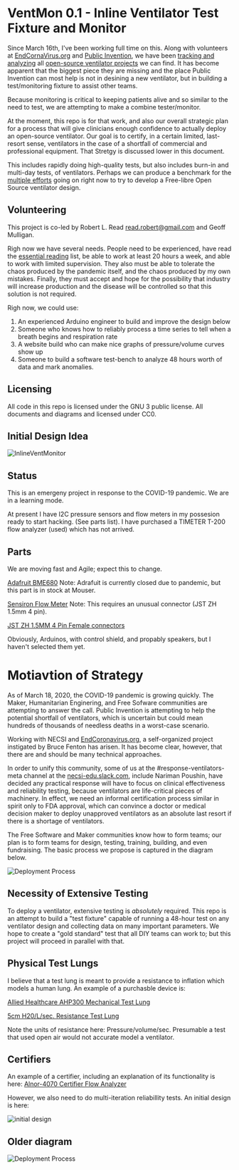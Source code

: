# VentMon 0.1 - Inline Ventilator Test Fixture and Monitor

Since March 16th, I've been working full time on this. Along with volunteers at [EndCornaVirus.org](https://www.endcoronavirus.org/) and [Public Invention](https:\\www.pubinv.org), we have been 
[tracking and analyzing](https://github.com/PubInv/covid19-vent-list)
all [open-source ventilator projects]((https://medium.com/@RobertLeeRead/analysis-of-open-source-covid-19-pandemic-ventilator-projects-27acf9075f7e)) we can find. It has become apparent that the biggest piece
they are missing and the place Public Invention can most help is not in desining a new ventilator,
but in building a test/monitoring fixture to assist other teams.

Because monitoring is critical to keeping patients alive and so similar to the need to test, we are attempting to
make a combine tester/monitor.

At the moment, this repo is for that work, and also our overall strategic plan for a process that will give clinicians
enough confidence to actually deploy an open-source ventilator. Our goal is to certify, in a certain limited, last-resort
sense, ventilators in the case of a shortfall of commercial and professional equipment. That Stretgy is discussed lower in this document.

This includes rapidly doing high-quality tests, but also includes burn-in and multi-day tests, of 
ventilators. Perhaps we can produce a benchmark for the [multiple efforts](https://github.com/PubInv/covid19-vent-list) going on right now to try to develop a 
Free-libre Open Source ventilator design.

## Volunteering

This project is co-led by Robert L. Read <read.robert@gmail.com> and Geoff Mulligan.

Righ now we have several needs. People need to be experienced, have read the [essential reading](https://github.com/PubInv/covid19-vent-list) list, be able to work at
least 20 hours a week, and able to work with limited supervision.  They also must be able to tolerate the chaos
produced by the pandemic itself, and the chaos produced by my own mistakes. Finally, they must accept and 
hope for the possibility that industry will increase production and the disease will be controlled so that this 
solution is not required.

Righ now, we could use:
1. An experienced Arduino engineer to build and improve the design below
1. Someone who knows how to reliably process a time series to tell when a breath begins and respiration rate
1. A website build who can make nice graphs of pressure/volume curves show up
1. Someone to build a software test-bench to analyze 48 hours worth of data and mark anomalies.

## Licensing

All code in this repo is licensed under the GNU 3 public license. All documents and diagrams and licensed under CC0.


## Initial Design Idea

![InlineVentMonitor](https://github.com/PubInv/ventilator-test-lung-analyzer/blob/master/InlineVentMonitor.svg)

## Status

This is an emergeny project in response to the COVID-19 pandemic. We are in a learning mode.

At present I have I2C pressure sensors and flow meters in my possesion ready to start hacking. (See parts list).
I have purchased a TIMETER T-200 flow analyzer (used) which has not arrived.

## Parts

We are moving fast and Agile; expect this to change.

[Adafruit BME680](https://www.mouser.com/ProductDetail/adafruit/3660/?qs=W0yvOO0ixfFypXCClAyRMg%3D%3D&countrycode=US&currencycode=USD) Note: Adrafuit is currently closed due to pandemic, but this part is in stock at Mouser.

[Sensiron Flow Meter](https://www.sparkfun.com/products/14958) Note: This requires an unusual connector (JST ZH 1.5mm 4 pin).

[JST ZH 1.5MM 4 Pin Female connectors](https://smile.amazon.com/gp/product/B07FCCWS96/ref=ppx_yo_dt_b_asin_title_o03_s00?ie=UTF8&psc=1)

Obviously, Arduinos, with control shield, and propably speakers, but I haven't selected them yet.


# Motiavtion of Strategy

As of March 18, 2020, the COVID-19 pandemic is growing quickly. The Maker, Humanitarian Enginering, and Free Sofware communities are attempting to answer the call. Public Invention is attempting to help the potential shortfall of ventilators, which is uncertain but could mean hundreds of thousands of needless deaths in a worst-case scenario.

Working with NECSI and [EndCoronavirus.org](https://www.endcoronavirus.org/), a self-organized project instigated by Bruce Fenton has arisen. It has become clear, however, that there are and should be many technical approaches.

In order to unify this community, some of us at the #response-ventilators-meta channel at the [necsi-edu.slack.com](necsi-edu.slack.com), include Nariman Poushin, have decided any practical response will have to focus on clinical effectiveness and reliability testing, because ventilators are life-critical pieces of machinery. In effect, we need an informal certification process similar in spirit only to FDA approval, which can convince a doctor or medical decision maker to deploy unapproved ventilators as an absolute last resort if there is a shortage of ventilators.

The Free Software and Maker communities know how to form teams; our plan is to form teams for design, testing, training, building, and even fundraising. The basic process we propose is captured in the diagram below.

![Deployment Process](https://github.com/PubInv/ventilator-test-lung-analyzer/blob/master/FLOSS%20Build%20Model.png)



## Necessity of Extensive Testing

To deploy a ventilator, extensive testing is *absolutely* required. This repo is an attempt to build a "test fixture" capable of running a 48-hour test on any ventilator design and collecting data on many important parameters.  We hope to create a "gold standard" test that all DIY teams can work to; but this project will proceed in parallel with that.

## Physical Test Lungs

I believe that a test lung is meant to provide a resistance to inflation which models a human lung.  An example of a purchasble device is:

[Allied Healthcare AHP300 Mechanical Test Lung](https://mfimedical.com/products/allied-healthcare-ahp300-mechanical-test-lung?variant=1189831180302&gclid=Cj0KCQjwjcfzBRCHARIsAO-1_Or1bEKy4YffCthJD3sTJYzZy1JlM-ttMZ_1h6WHfgKte8mN4AA_c_AaAkGCEALw_wcB)

[5cm H20/L/sec. Resistance Test Lung](https://www.grainger.com/product/33JV39?gclid=Cj0KCQjwjcfzBRCHARIsAO-1_Oqb0ML6Rgr4FCKePVsaIVJeHSpm4-jq89cLWnL1YsjuSJcpCzHZFsYaAnoAEALw_wcB&cm_mmc=PPC:+Google+PLA&ef_id=Cj0KCQjwjcfzBRCHARIsAO-1_Oqb0ML6Rgr4FCKePVsaIVJeHSpm4-jq89cLWnL1YsjuSJcpCzHZFsYaAnoAEALw_wcB:G:s&s_kwcid=AL!2966!3!281698276014!!!g!471328313928!)

Note the units of resistance here: Pressure/volume/sec. Presumable a test that used open air would not accurate model a ventilator.


## Certifiers

An example of a certifier, including an explanation of its functionality is here: [Alnor-4070 Certifier  Flow Analyzer](https://www.globaltestsupply.com/product/alnor-4070-certifier-flow-analyzer-system?gclid=Cj0KCQjwjcfzBRCHARIsAO-1_OpV87HtnO7sJXdt92m7W3j69KOddmV-gV0eCZjfKlHTDMWsUCqYe4kaAoaQEALw_wcB)

However, we also need to do multi-iteration reliabillity tests.  An initial design is here:

![initial design](https://github.com/PubInv/ventilator-test-lung/blob/master/VentilatorTestFixture.svg)

## Older diagram


![Deployment Process](https://github.com/PubInv/ventilator-test-lung-analyzer/blob/master/Meta-process%20for%20Open%20Source%20Ventilator%20Deployment.svg)



